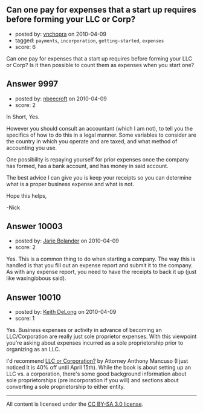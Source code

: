 ## Can one pay for expenses that a start up requires before forming your LLC or Corp?

- posted by: [vnchopra](https://stackexchange.com/users/-1/2821-vnchopra) on 2010-04-09
- tagged: `payments`, `incorporation`, `getting-started`, `expenses`
- score: 6

Can one pay for expenses that a start up requires before forming your LLC or Corp? Is it then possible to count them as expenses when you start one?


## Answer 9997

- posted by: [nbeecroft](https://stackexchange.com/users/-1/1453-nbeecroft) on 2010-04-09
- score: 2

In Short, Yes. 

However you should consult an accountant (which I am not), to tell you the specifics of how to do this in a legal manner. Some variables to consider are the country in which you operate and are taxed, and what method of accounting you use. 

One possibility is repaying yourself for prior expenses once the company has formed, has a bank account, and has money in said account. 

The best advice I can give you is keep your receipts so you can determine what is a proper business expense and what is not. 

Hope this helps, 

-Nick 


## Answer 10003

- posted by: [Jarie Bolander](https://stackexchange.com/users/-1/585-jarie-bolander) on 2010-04-09
- score: 2

Yes. This is a common thing to do when starting a company. The way this is handled is that you fill out an expense report and submit it to the company. As with any expense report, you need to have the receipts to back it up (just like waxingibbous said).


## Answer 10010

- posted by: [Keith DeLong](https://stackexchange.com/users/-1/888-keith-delong) on 2010-04-09
- score: 1

<p>Yes. Business expenses or activity in advance of becoming an LLC/Corporation are really just sole proprietor expenses. With this viewpoint you're asking about expenses incurred as a sole proprietorship prior to organizing as an LLC. </p>

<p>I'd recommend <a href="http://www.nolo.com/products/llc-or-corporation-CHENT.html" rel="nofollow">LLC or Corporation?</a> by Attorney Anthony Mancuso (I just noticed it is 40% off until April 15th). While the book is about setting up an LLC vs. a corporation, there's some good background information about sole proprietorships (pre incorporation if you will) and sections about converting a sole proprietorship to either entity.</p>




---

All content is licensed under the [CC BY-SA 3.0 license](https://creativecommons.org/licenses/by-sa/3.0/).
